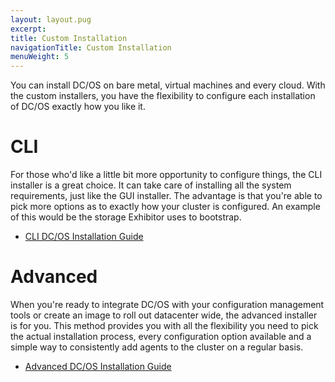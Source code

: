 ```yaml
---
layout: layout.pug
excerpt:
title: Custom Installation
navigationTitle: Custom Installation
menuWeight: 5
---
```


You can install DC/OS on bare metal, virtual machines and every cloud. With the custom installers, you have the flexibility to configure each installation of DC/OS exactly how you like it.


# CLI

For those who'd like a little bit more opportunity to configure things, the CLI installer is a great choice. It can take care of installing all the system requirements, just like the GUI installer. The advantage is that you're able to pick more options as to exactly how your cluster is configured. An example of this would be the storage Exhibitor uses to bootstrap.

- [CLI DC/OS Installation Guide][1]

# Advanced

When you're ready to integrate DC/OS with your configuration management tools or create an image to roll out datacenter wide, the advanced installer is for you. This method provides you with all the flexibility you need to pick the actual installation process, every configuration option available and a simple way to consistently add agents to the cluster on a regular basis.

- [Advanced DC/OS Installation Guide][2]


[1]: cli-installer/
[2]: advanced-installer/
